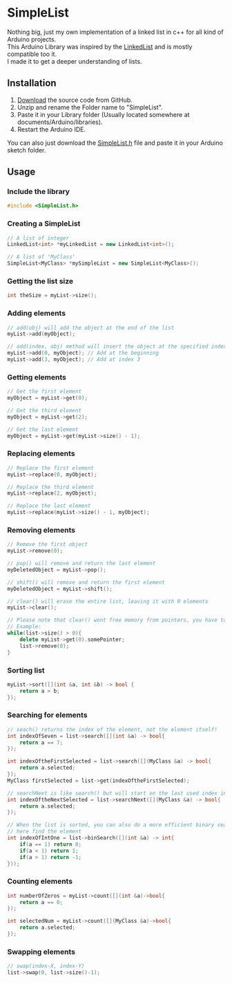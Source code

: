 # SimpleList

Nothing big, just my own implementation of a linked list in c++ for all kind of Arduino projects.  
This Arduino Library was inspired by the [LinkedList](https://github.com/ivanseidel/LinkedList) 
and is mostly compatible too it.   
I made it to get a deeper understanding of lists.  

## Installation

1) [Download](https://github.com/spacehuhn/SimpleList/archive/master.zip) the source code from GitHub.  
2) Unzip and rename the Folder name to "SimpleList".  
3) Paste it in your Library folder (Usually located somewhere at documents/Arduino/libraries).  
4) Restart the Arduino IDE.  

You can also just download the [SimpleList.h](https://github.com/spacehuhn/SimpleList/blob/master/SimpleList.h) 
file and paste it in your Arduino sketch folder.  

## Usage

### Include the library
```c++
#include <SimpleList.h>  
```

### Creating a SimpleList
```c++
// A list of integer
LinkedList<int> *myLinkedList = new LinkedList<int>();

// A list of 'MyClass'
SimpleList<MyClass> *mySimpleList = new SimpleList<MyClass>();
```

### Getting the list size
```c++
int theSize = myList->size();
```

### Adding elements
```c++
// add(obj) will add the object at the end of the list
myList->add(myObject);

// add(index, obj) method will insert the object at the specified index
myList->add(0, myObject); // Add at the beginning
myList->add(3, myObject); // Add at index 3
```

### Getting elements
```c++
// Get the first element
myObject = myList->get(0);

// Get the third element
myObject = myList->get(2);

// Get the last element
myObject = myList->get(myList->size() - 1);
```

### Replacing elements
```c++
// Replace the first element
myList->replace(0, myObject);

// Replace the third element
myList->replace(2, myObject);

// Replace the last element
myList->replace(myList->size() - 1, myObject);
```

### Removing elements
```c++
// Remove the first object
myList->remove(0);

// pop() will remove and return the last element
myDeletedObject = myList->pop();

// shift() will remove and return the first element
myDeletedObject = myList->shift();

// clear() will erase the entire list, leaving it with 0 elements
myList->clear();

// Please note that clear() wont free memory from pointers, you have to manually delete/free those!
// Example:
while(list->size() > 0){
    delete myList->get(0).somePointer;
    list->remove(0);
}
```

### Sorting list
```c++
myList->sort([](int &a, int &b) -> bool { 
    return a > b; 
});
```

### Searching for elements
```c++
// seach() returns the index of the element, not the element itself!
int indexOfSeven = list->search([](int &a) -> bool{ 
    return a == 7; 
});

int indexOftheFirstSelected = list->search([](MyClass &a) -> bool{ 
    return a.selected; 
});
MyClass firstSelected = list->get(indexOftheFirstSelected);

// searchNext is like search() but will start on the last used index instead of index 0
int indexOftheNextSelected = list->searchNext([](MyClass &a) -> bool{ 
    return a.selected; 
});

// When the list is sorted, you can also do a more efficient binary search
// here find the element 
int indexOfIntOne = list->binSearch([](int &a) -> int{ 
    if(a == 1) return 0; 
    if(a < 1) return 1; 
    if(a > 1) return -1;   
})); 
```

### Counting elements
```c++
int numberOfZeros = myList->count([](int &a)->bool{
    return a == 0;  
});

int selectedNum = myList->count([](MyClass &a)->bool{
    return a.selected;  
});
```

### Swapping elements
```c++
// swap(index-X, index-Y)
list->swap(0, list->size()-1);
```
